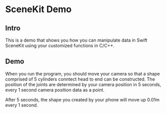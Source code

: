 # SceneKit Demo

## Intro

This is a demo that shows you how you can manipulate data in Swift SceneKit using your customized functions in C/C++.

## Demo

When you run the program, you should move your camera so that a shape comprised of 5 cylinders conntect head to end can be constructed. The position of the joints are determined by your camera position in 5 seconds, every 1 second camera position data as a point.

After 5 seconds, the shape you created by your phone will move up 0.01m every 1 second.